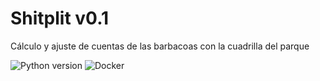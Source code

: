 # Shitplit v0.1
Cálculo y ajuste de cuentas de las barbacoas con la cuadrilla del parque

![Python version](https://img.shields.io/badge/python-3.11-blue)
![Docker](https://img.shields.io/docker/image-size/sertemo/shitplit?color=blue&logo=docker)

